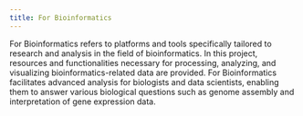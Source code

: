 ```yaml
---
title: For Bioinformatics
---
```


For Bioinformatics refers to platforms and tools specifically tailored to research and analysis in the field of bioinformatics. In this project, resources and functionalities necessary for processing, analyzing, and visualizing bioinformatics-related data are provided. For Bioinformatics facilitates advanced analysis for biologists and data scientists, enabling them to answer various biological questions such as genome assembly and interpretation of gene expression data.
